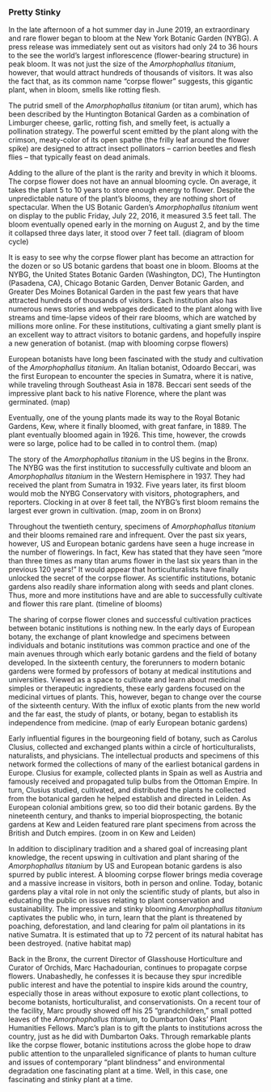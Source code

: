 <var data-essay
	title="The Corpse Flower - Amorphophallus titanium"
	data-banner="https://upload.wikimedia.org/wikipedia/commons/d/da/Corpse_flower_%2871304%29f.jpg"
	data-layout="vtl"
	data-num-maps="4"
	data-num-images="10"
	data-num-specimens="16"
	data-num-primary-sources="4"
	data-author="Ashley Buchanan, PhD"></var>
	
### Pretty Stinky
In the late afternoon of a hot summer day in June 2019, an extraordinary and rare flower began to bloom at the New York Botanic Garden (NYBG). A press release was immediately sent out as visitors had only 24 to 36 hours to the see the world’s largest inflorescence (flower-bearing structure) in peak bloom. It was not just the size of the _Amorphophallus titanium_, however, that would attract hundreds of thousands of visitors. It was also the fact that, as its common name “corpse flower” suggests, this gigantic plant, when in bloom, smells like rotting flesh. 
<param ve-video vid="5upF4rJUxC4" title="NYBG 2019 Corpse Flower Timelapse" start="6">

The putrid smell of the _Amorphophallus titanium_ (or titan arum), which has been described by the Huntington Botanical Garden as a combination of Limburger cheese, garlic, rotting fish, and smelly feet, is actually a pollination strategy. The powerful scent emitted by the plant along with the crimson, meaty-color of its open spathe (the frilly leaf around the flower spike) are designed to attract insect pollinators – carrion beetles and flesh flies – that typically feast on dead animals. <var title="Peaonia" id="Q147105" data-aliases="peony"></var>
<var data-primary="image"></var>
<var data-image
     data-fit="cover"
     data-attribute="Corpse Flower (Amorphophallus Titanum) in full bloom at Edmonton's Muttart Conservatory, April 7, 2015. Photograph by Richard J. Rehman"
     data-url="https://upload.wikimedia.org/wikipedia/commons/4/40/Corpse_Flower_%28Amorphophallus_Titanum%29_1_of_5.jpg"></var>

Adding to the allure of the plant is the rarity and brevity in which it blooms. The corpse flower does not have an annual blooming cycle. On average, it takes the plant 5 to 10 years to store enough energy to flower. Despite the unpredictable nature of the plant’s blooms, they are nothing short of spectacular. When the US Botanic Garden’s _Amorphophallus titanium_ went on display to the public Friday, July 22, 2016, it measured 3.5 feet tall. The bloom eventually opened early in the morning on August 2, and by the time it collapsed three days later, it stood over 7 feet tall. (diagram of bloom cycle)

It is easy to see why the corpse flower plant has become an attraction for the dozen or so US botanic gardens that boast one in bloom. Blooms at the NYBG, the United States Botanic Garden (Washington, DC), The Huntington (Pasadena, CA), Chicago Botanic Garden, Denver Botanic Garden, and Greater Des Moines Botanical Garden in the past few years that have attracted hundreds of thousands of visitors. Each institution also has numerous news stories and webpages dedicated to the plant along with live streams and time-lapse videos of their rare blooms, which are watched by millions more online. For these institutions, cultivating a giant smelly plant is an excellent way to attract visitors to botanic gardens, and hopefully inspire a new generation of botanist. (map with blooming corpse flowers)

European botanists have long been fascinated with the study and cultivation of the _Amorphophallus titanium_. An Italian botanist, Odoardo Beccari, was the first European to encounter the species in Sumatra, where it is native, while traveling through Southeast Asia in 1878. Beccari sent seeds of the impressive plant back to his native Florence, where the plant was germinated. (map)

Eventually, one of the young plants made its way to the Royal Botanic Gardens, Kew, where it finally bloomed, with great fanfare, in 1889. The plant eventually bloomed again in 1926. This time, however, the crowds were so large, police had to be called in to control them. (map)

The story of the _Amorphophallus titanium_ in the US begins in the Bronx. The NYBG was the first institution to successfully cultivate and bloom an _Amorphophallus titanium_ in the Western Hemisphere in 1937. They had received the plant from Sumatra in 1932. Five years later, its first bloom would mob the NYBG Conservatory with visitors, photographers, and reporters. Clocking in at over 8 feet tall, the NYBG’s first bloom remains the largest ever grown in cultivation. (map, zoom in on Bronx)

Throughout the twentieth century, specimens of _Amorphophallus titanium_ and their blooms remained rare and infrequent. Over the past six years, however, US and European botanic gardens have seen a huge increase in the number of flowerings. In fact, Kew has stated that they have seen “more than three times as many titan arums flower in the last six years than in the previous 120 years!” It would appear that horticulturalists have finally unlocked the secret of the corpse flower. As scientific institutions, botanic gardens also readily share information along with seeds and plant clones. Thus, more and more institutions have and are able to successfully cultivate and flower this rare plant. (timeline of blooms)

The sharing of corpse flower clones and successful cultivation practices between botanic institutions is nothing new. In the early days of European botany, the exchange of plant knowledge and specimens between individuals and botanic institutions was common practice and one of the main avenues through which early botanic gardens and the field of botany developed. In the sixteenth century, the forerunners to modern botanic gardens were formed by professors of botany at medical institutions and universities. Viewed as a space to cultivate and learn about medicinal simples or therapeutic ingredients, these early gardens focused on the medicinal virtues of plants. This, however, began to change over the course of the sixteenth century. With the influx of exotic plants from the new world and the far east, the study of plants, or botany, began to establish its independence from medicine. (map of early European botanic gardens)

Early influential figures in the bourgeoning field of botany, such as Carolus Clusius, collected and exchanged plants within a circle of horticulturalists, naturalists, and physicians. The intellectual products and specimens of this network formed the collections of many of the earliest botanical gardens in Europe. Clusius for example, collected plants in Spain as well as Austria and famously received and propagated tulip bulbs from the Ottoman Empire. In turn, Clusius studied, cultivated, and distributed the plants he collected from the botanical garden he helped establish and directed in Leiden. As European colonial ambitions grew, so too did their botanic gardens. By the nineteenth century, and thanks to imperial bioprospecting, the botanic gardens at Kew and Leiden featured rare plant specimens from across the British and Dutch empires. (zoom in on Kew and Leiden)

In addition to disciplinary tradition and a shared goal of increasing plant knowledge, the recent upswing in cultivation and plant sharing of the _Amorphophallus titanium_ by US and European botanic gardens is also spurred by public interest. A blooming corpse flower brings media coverage and a massive increase in visitors, both in person and online. Today, botanic gardens play a vital role in not only the scientific study of plants, but also in educating the public on issues relating to plant conservation and sustainability. The impressive and stinky blooming _Amorphophallus titanium_ captivates the public who, in turn, learn that the plant is threatened by poaching, deforestation, and land clearing for palm oil plantations in its native Sumatra. It is estimated that up to 72 percent of its natural habitat has been destroyed. (native habitat map)

Back in the Bronx, the current Director of Glasshouse Horticulture and Curator of Orchids, Marc Hachadourian, continues to propagate corpse flowers. Unabashedly, he confesses it is because they spur incredible public interest and have the potential to inspire kids around the country, especially those in areas without exposure to exotic plant collections, to become botanists, horticulturalist, and conservationists. On a recent tour of the facility, Marc proudly showed off his 25 “grandchildren,” small potted leaves of the _Amorphophallus titanium_, to Dumbarton Oaks’ Plant Humanities Fellows. Marc’s plan is to gift the plants to institutions across the country, just as he did with Dumbarton Oaks. Through remarkable plants like the corpse flower, botanic institutions across the globe hope to draw public attention to the unparalleled significance of plants to human culture and issues of contemporary “plant blindness” and environmental degradation one fascinating plant at a time. Well, in this case, one fascinating and stinky plant at a time.
<!--stackedit_data:
eyJoaXN0b3J5IjpbLTEzNjcxNTI1NjcsLTE4NzcwNTYwMTksMT
M2NTQ3MDY5OV19
-->